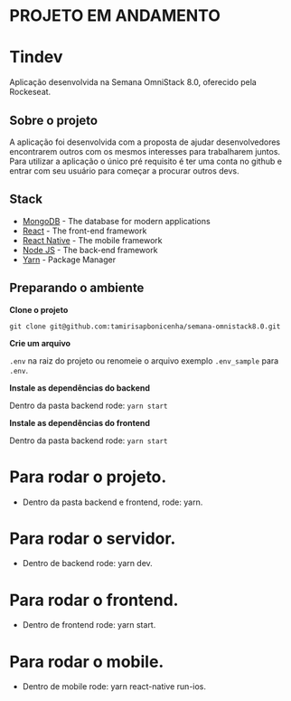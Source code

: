 # PROJETO EM ANDAMENTO #

# Tindev
Aplicação desenvolvida na Semana OmniStack 8.0, oferecido pela Rockeseat. 


## Sobre o projeto
A aplicação foi desenvolvida com a proposta de ajudar desenvolvedores encontrarem outros com os mesmos interesses para trabalharem juntos. Para utilizar a aplicação o único pré requisito é ter uma conta no github e entrar com seu usuário para começar a procurar outros devs.


## Stack 
* [MongoDB](https://www.mongodb.com/) - The database for modern applications
* [React](https://reactjs.org) - The front-end framework
* [React Native](https://facebook.github.io/react-native/) - The mobile framework
* [Node JS](https://nodejs.org) - The back-end framework
* [Yarn](https://yarnpkg.com/pt-BR/) - Package Manager

## Preparando o ambiente
**Clone o projeto**

`git clone git@github.com:tamirisapbonicenha/semana-omnistack8.0.git`

**Crie um arquivo**

`.env` na raiz do projeto ou renomeie o arquivo exemplo `.env_sample` para `.env`.


**Instale as dependências do backend**

Dentro da pasta backend rode: `yarn start`

**Instale as dependências do frontend**

Dentro da pasta backend rode: `yarn start`


# Para rodar o projeto.
- Dentro da pasta backend e frontend, rode: yarn.

# Para rodar o servidor.
- Dentro de backend rode: yarn dev.

# Para rodar o frontend.
- Dentro de frontend rode: yarn start.

# Para rodar o mobile.
- Dentro de mobile rode: yarn react-native run-ios.



